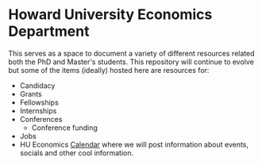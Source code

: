 # Howard University Economics Department
This serves as a space to document a variety of different resources related both the PhD and Master's students. This repository will continue to evolve but some of the items (ideally) hosted here are resources for:

- Candidacy
- Grants
- Fellowships
- Internships
- Conferences
   * Conference funding
- Jobs
- HU Economics [Calendar](https://outlook.office365.com/owa/HUTM-hueconomicsdepartment@howard.edu/groupsubscription.ashx?action=join&source=MSExchange/LokiServer&guid=5d724703-f013-4ab0-813c-d3e8786c5b8c
) where we will post information about events, socials and other cool information.


